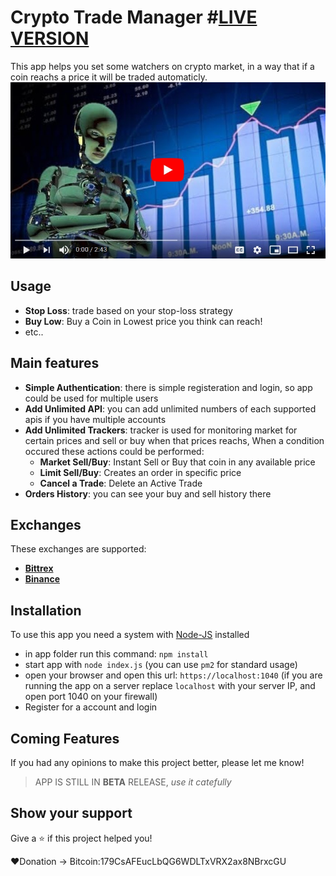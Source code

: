# Crypto Trade Manager #[LIVE VERSION](https://trader.asiapool.org/register.html)
This app helps you set some watchers on crypto market, in a way that if a coin reachs a price it will be traded automaticly.
[![youtube](https://raw.githubusercontent.com/irhosseinz/Crypto-Trade-Manager/master/html/img/youtube.jpg)](https://www.youtube.com/watch?v=1THmL1ILI4Q)

## Usage
* __Stop Loss__: trade based on your stop-loss strategy 
* __Buy Low__: Buy a Coin in Lowest price you think can reach!
* etc..

## Main features
* __Simple Authentication__: there is simple registeration and login, so app could be used for multiple users
* __Add Unlimited API__: you can add unlimited numbers of each supported apis if you have multiple accounts
* __Add Unlimited Trackers__: tracker is used for monitoring market for certain prices and sell or buy when that prices reachs, When a condition occured these actions could be performed:
	* __Market Sell/Buy__: Instant Sell or Buy that coin in any available price
	* __Limit Sell/Buy__: Creates an order in specific price
	* __Cancel a Trade__: Delete an Active Trade
* __Orders History__: you can see your buy and sell history there

## Exchanges
These exchanges are supported:
* __[Bittrex](https://bittrex.com/)__
* __[Binance](https://www.binance.com/)__

## Installation
To use this app you need a system with [Node-JS](https://nodejs.org/en/download/) installed
* in app folder run this command: `npm install`
* start app with `node index.js` (you can use `pm2` for standard usage)
* open your browser and open this url: `https://localhost:1040` (if you are running the app on a server replace `localhost` with your server IP, and open port 1040 on your firewall)
* Register for a account and login

## Coming Features
If you had any opinions to make this project better, please let me know!
> APP IS STILL IN __BETA__ RELEASE, _use it catefully_

## Show your support
Give a ⭐️ if this project helped you!

❤️Donation -> Bitcoin:179CsAFEucLbQG6WDLTxVRX2ax8NBrxcGU
